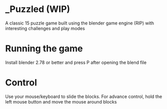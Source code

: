 # _Puzzled (WIP)
A classic 15 puzzle game built using the blender game engine (RIP) with interesting challenges and play modes


# Running the game
Install blender 2.78 or better and press P after opening the blend file

# Control
Use your mouse/keyboard to slide the blocks. For advance control, hold the left mouse button and move the mouse
around blocks
